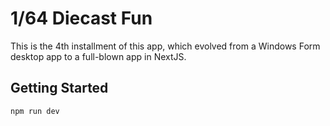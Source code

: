 # 1/64 Diecast Fun

This is the 4th installment of this app, which evolved from a Windows Form desktop app to a full-blown app in NextJS.

## Getting Started

```bash
npm run dev
```
